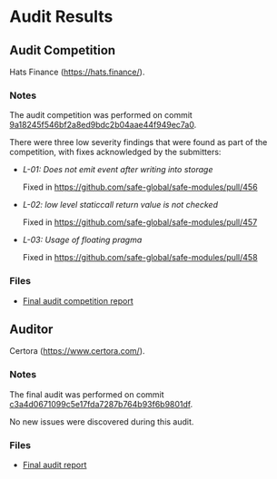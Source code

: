 # Audit Results

## Audit Competition

Hats Finance (<https://hats.finance/>).

### Notes

The audit competition was performed on commit [9a18245f546bf2a8ed9bdc2b04aae44f949ec7a0](https://github.com/safe-global/safe-modules/tree/9a18245f546bf2a8ed9bdc2b04aae44f949ec7a0).

There were three low severity findings that were found as part of the competition, with fixes acknowledged by the submitters:

- _L-01: Does not emit event after writing into storage_

  Fixed in <https://github.com/safe-global/safe-modules/pull/456>

- _L-02: low level staticcall return value is not checked_

  Fixed in <https://github.com/safe-global/safe-modules/pull/457>

- _L-03: Usage of floating pragma_

  Fixed in <https://github.com/safe-global/safe-modules/pull/458>

### Files

- [Final audit competition report](audit-competition-report-hats.md)

## Auditor

Certora (<https://www.certora.com/>).

### Notes

The final audit was performed on commit [c3a4d0671099c5e17fda7287b764b93f6b9801df](https://github.com/safe-global/safe-modules/tree/c3a4d0671099c5e17fda7287b764b93f6b9801df).

No new issues were discovered during this audit.

### Files

- [Final audit report](audit-report-certora.pdf)
